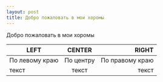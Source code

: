 ```yaml
---
layout: post
title: Добро пожаловать в мои хоромы
---
```


Добро пожаловать в мои хоромы

| LEFT | CENTER | RIGHT |
|----------------|:---------:|----------------:|
| По левому краю | По центру | По правому краю |
| текст | текст | текст |